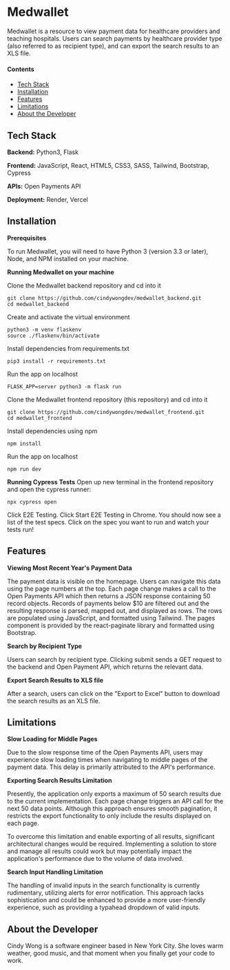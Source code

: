 # Medwallet

Medwallet is a resource to view payment data for healthcare providers and teaching hospitals. Users can search payments by healthcare provider type (also referred to as recipient type), and can export the search results to an XLS file.

<!-- The data is updated once the newest year's datastore is released by the Open Payments API. -->

#### Contents

- [Tech Stack](#tech-stack)
- [Installation](#installation)
- [Features](#features)
- [Limitations](#limitations)
- [About the Developer](#about-the-developer)

## Tech Stack

**Backend:** Python3, Flask

**Frontend:** JavaScript, React, HTML5, CSS3, SASS, Tailwind, Bootstrap, Cypress

**APIs:** Open Payments API

**Deployment:** Render, Vercel
<!-- ok idt i can deploy on just render bc user needs to be able to download and run on their own local machine as well and make edits too-->

## Installation

**Prerequisites**

To run Medwallet, you will need to have Python 3 (version 3.3 or later), Node, and NPM installed on your machine.

**Running Medwallet on your machine**

Clone the Medwallet backend repository and cd into it
```shell
git clone https://github.com/cindywongdev/medwallet_backend.git
cd medwallet_backend
```
Create and activate the virtual environment
```shell
python3 -m venv flaskenv
source ./flaskenv/bin/activate
```
Install dependencies from requirements.txt
```shell
pip3 install -r requirements.txt
```
Run the app on localhost
```shell
FLASK_APP=server python3 -m flask run
```
Clone the Medwallet frontend repository (this repository) and cd into it
```shell
git clone https://github.com/cindywongdev/medwallet_frontend.git
cd medwallet_frontend
```
Install dependencies using npm
```shell
npm install
```
Run the app on localhost
```shell
npm run dev
```

**Running Cypress Tests**
Open up new terminal in the frontend repository and open the cypress runner:
```shell
npx cypress open
```
Click E2E Testing.
Click Start E2E Testing in Chrome. You should now see a list of the test specs.
Click on the spec you want to run and watch your tests run!

## Features

**Viewing Most Recent Year's Payment Data**

The payment data is visible on the homepage. Users can navigate this data using the page numbers at the top. Each page change makes a call to the Open Payments API which then returns a JSON response containing 50 record objects. Records of payments below $10 are filtered out and the resulting response is parsed, mapped out, and displayed as rows. The rows are populated using JavaScript, and formatted using Tailwind. The pages component is provided by the react-paginate library and formatted using Bootstrap.

<!-- ![View & Navigate Payment Data](https://user-images.githubusercontent.com/58803587/76893349-70a53d00-6849-11ea-9c20-3c328d695a2a.gif "View & Navigate Payment Data") -->

**Search by Recipient Type**

Users can search by recipient type. Clicking submit sends a GET request to the backend and Open Payment API, which returns the relevant data.

<!-- ![Save Trails](https://user-images.githubusercontent.com/58803587/76901133-e1535600-6857-11ea-921a-90676eec85f3.gif "Mark trails saved or completed") -->

**Export Search Results to XLS file**

After a search, users can click on the "Export to Excel" button to download the search results as an XLS file.

<!-- ![Trips](https://user-images.githubusercontent.com/58803587/76902715-d4cffd00-6859-11ea-88f5-0125ed62e983.gif "Plan hiking trips") -->

## Limitations

**Slow Loading for Middle Pages**

Due to the slow response time of the Open Payments API, users may experience slow loading times when navigating to middle pages of the payment data. This delay is primarily attributed to the API's performance.

**Exporting Search Results Limitation**

Presently, the application only exports a maximum of 50 search results due to the current implementation. Each page change triggers an API call for the next 50 data points. Although this approach ensures smooth pagination, it restricts the export functionality to only include the results displayed on each page. 

To overcome this limitation and enable exporting of all results, significant architectural changes would be required. Implementing a solution to store and manage all results could work but may potentially impact the application's performance due to the volume of data involved.

**Search Input Handling Limitation**

The handling of invalid inputs in the search functionality is currently rudimentary, utilizing alerts for error notification. This approach lacks sophistication and could be enhanced to provide a more user-friendly experience, such as providing a typahead dropdown of valid inputs.


## About the Developer

Cindy Wong is a software engineer based in New York City. She loves warm weather, good music, and that moment when you finally get your code to work.